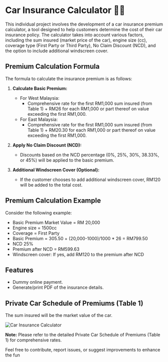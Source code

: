# Car Insurance Calculator 🚗💵

This individual project involves the development of a car insurance premium calculator, a tool designed to help customers determine the cost of their car insurance policy. The calculator takes into account various factors, including the sum insured (market price of the car), engine size (cc), coverage type (First Party or Third Party), No Claim Discount (NCD), and the option to include additional windscreen cover.

## Premium Calculation Formula

The formula to calculate the insurance premium is as follows:

1. **Calculate Basic Premium:**
   - For West Malaysia:
     - Comprehensive rate for the first RM1,000 sum insured (from Table 1) + RM26 for each RM1,000 or part thereof on value exceeding the first RM1,000.
   - For East Malaysia:
     - Comprehensive rate for the first RM1,000 sum insured (from Table 1) + RM20.30 for each RM1,000 or part thereof on value exceeding the first RM1,000.

2. **Apply No Claim Discount (NCD):**
   - Discounts based on the NCD percentage (0%, 25%, 30%, 38.33%, or 45%) will be applied to the basic premium.

3. **Additional Windscreen Cover (Optional):**
   - If the customer chooses to add additional windscreen cover, RM120 will be added to the total cost.

## Premium Calculation Example

Consider the following example:
- Basic Premium Market Value = RM 20,000
- Engine size = 1500cc
- Coverage = First Party
- Basic Premium = 305.50 + (20,000-1000)/1000 * 26 = RM799.50
- NCD 25%
- Premium after NCD = RM599.63
- Windscreen cover: If yes, add RM120 to the premium after NCD

## Features

- Dummy online payment.
- Generate/print PDF of the insurance details.

## Private Car Schedule of Premiums (Table 1)

The sum insured will be the market value of the car.

![Car Insurance Calculator](https://github.com/yourusername/yourrepository/blob/main/images/car_insurance_calculator.png)


**Note:** Please refer to the detailed Private Car Schedule of Premiums (Table 1) for comprehensive rates.

Feel free to contribute, report issues, or suggest improvements to enhance the fun
